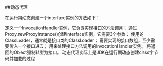 ##动态代理

在运行期动态创建一个interface实例的方法如下：

定义一个InvocationHandler实例，它负责实现接口的方法调用；
通过Proxy.newProxyInstance()创建interface实例，它需要3个参数：
使用的ClassLoader，通常就是接口类的ClassLoader；
需要实现的接口数组，至少需要传入一个接口进去；
用来处理接口方法调用的InvocationHandler实例。
将返回的Object强制转型为接口。
动态代理实际上是JDK在运行期动态创建class字节码并加载的过程